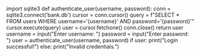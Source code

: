 import sqlite3
def authenticate_user(username, password):
conn = sqlite3.connect('bank.db')
cursor = conn.cursor()
query = f"SELECT * FROM users WHERE username='{username}' AND password='{password}'"
cursor.execute(query)
user = cursor.fetchone()
conn.close()
return user
username = input("Enter username: ")
password = input("Enter password: ")
user = authenticate_user(username, password)
if user:
print("Login successful!")
else:
print("Invalid credentials.")
